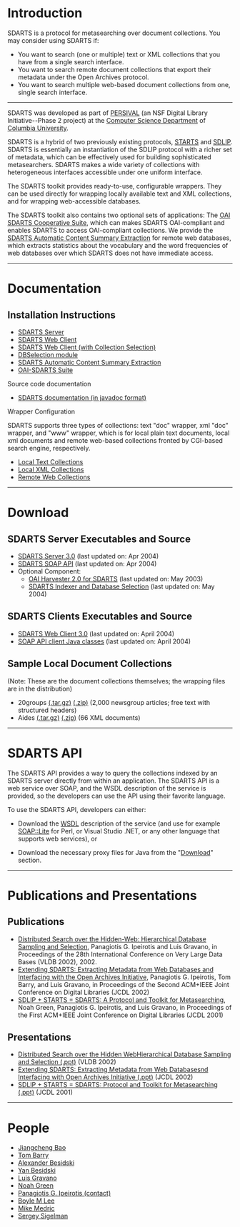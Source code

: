# Introduction

SDARTS is a protocol for metasearching over document collections. You may consider using SDARTS if:

* You want to search (one or multiple) text or XML collections that you have from a single search interface.
* You want to search remote document collections that export their metadata under the Open Archives protocol.
* You want to search multiple web-based document collections from one, single search interface.

-----

SDARTS was developed as part of [PERSIVAL](http://persival.cs.columbia.edu/) (an NSF Digital Library Initiative--Phase 2 project) at the [Computer Science Department](http://www.cs.columbia.edu/) of [Columbia University](http://www.columbia.edu/).

SDARTS is a hybrid of two previously existing protocols, [STARTS](http://www-db.stanford.edu/~gravano/starts_home.html) and [SDLIP](http://www-diglib.stanford.edu/~testbed/doc2/SDLIP/). SDARTS is essentially an instantiation of the SDLIP protocol with a richer set of metadata, which can be effectively used for building sophisticated metasearchers. SDARTS makes a wide variety of collections with heterogeneous interfaces accessible under one uniform interface.

The SDARTS toolkit provides ready-to-use, configurable wrappers. They can be used directly for wrapping locally available  text and XML collections, and for wrapping web-accessible databases.

The SDARTS toolkit also contains two optional sets of applications: The [OAI SDARTS Cooperative Suite](https://github.com/ipeirotis/SDARTS/blob/master/documentation/oai-sdarts/oai-sdarts.md), which can makes SDARTS OAI-compliant and enables SDARTS to access OAI-compliant collections. We provide the [SDARTS Automatic Content Summary Extraction](https://github.com/ipeirotis/SDARTS/blob/master/documentation/sdarts-cse/sdarts-cse.md) for remote web databases, which extracts statistics about the vocabulary and the word frequencies of web databases over which SDARTS does not have immediate access.

-----

# Documentation


## Installation Instructions

 * [SDARTS Server](https://github.com/ipeirotis/SDARTS/blob/master/documentation/sdarts-server/sdarts-server.md)
 * [SDARTS Web Client](https://github.com/ipeirotis/SDARTS/blob/master/documentation/sdarts-webclient/sdarts-webclient.md)
 * [SDARTS Web Client (with Collection Selection)](https://github.com/ipeirotis/SDARTS/blob/master/documentation/sdarts-webclient-dbsel/sdarts-webclient-dbsel.md)
 * [DBSelection module](https://github.com/ipeirotis/SDARTS/blob/master/documentation/dbselection/dbselection.md)
 * [SDARTS Automatic Content Summary Extraction](https://github.com/ipeirotis/SDARTS/blob/master/documentation/sdarts-cse/sdarts-cse.md)
 * [OAI-SDARTS Suite](https://github.com/ipeirotis/SDARTS/blob/master/documentation/oai-sdarts/oai-sdarts.md)

Source code documentation

 * [SDARTS documentation (in javadoc format)](https://github.com/ipeirotis/SDARTS/tree/master/javadocs)

Wrapper Configuration

SDARTS supports three types of collections: text "doc" wrapper, xml "doc" wrapper, and "www" wrapper, which is for local plain text documents, local xml documents and remote web-based collections fronted by CGI-based search engine, respectively.

 * [Local Text Collections](https://github.com/ipeirotis/SDARTS/blob/master/documentation/wrapper_text/wrapper_text.md)
 * [Local XML Collections](https://github.com/ipeirotis/SDARTS/blob/master/documentation/wrapper_xml/wrapper_xml.md)
 * [Remote Web Collections](https://github.com/ipeirotis/SDARTS/blob/master/documentation/wrapper_www/wrapper_www.md)

-----

# Download

## SDARTS Server Executables and Source

* [SDARTS Server 3.0](https://github.com/downloads/ipeirotis/SDARTS/sdarts.zip) (last updated on: Apr 2004)
* [SDARTS SOAP API](https://github.com/downloads/ipeirotis/SDARTS/soapsdarts_server.zip) (last updated on: Apr 2004)
* Optional Component:
    * [OAI Harvester 2.0 for SDARTS](https://github.com/downloads/ipeirotis/SDARTS/oaistart.zip) (last updated on: May 2003)
    * [SDARTS Indexer and Database Selection](https://github.com/downloads/ipeirotis/SDARTS/sdartsindex.zip) (last updated on: May 2004)

## SDARTS Clients Executables and Source

* [SDARTS Web Client 3.0](https://github.com/downloads/ipeirotis/SDARTS/sdartsclient.zip) (last updated on: April 2004)
* [SOAP API client Java classes](https://github.com/downloads/ipeirotis/SDARTS/soapsdarts_client.zip) (last updated on: April 2004)

## Sample Local Document Collections

(Note: These are the document collections themselves; the wrapping files are in the distribution)

* 20groups [(.tar.gz)](https://github.com/downloads/ipeirotis/SDARTS/20groups.tar.gz) [(.zip)](https://github.com/downloads/ipeirotis/SDARTS/20groups.zip) (2,000 newsgroup articles; free text with structured headers)
* Aides [(.tar.gz)](https://github.com/downloads/ipeirotis/SDARTS/aides.tar.gz) [(.zip)](https://github.com/downloads/ipeirotis/SDARTS/aides.zip) (66 XML documents)

-----

# SDARTS API

The SDARTS API provides a way to query the collections indexed by an SDARTS server directly from within an application. The SDARTS API is a web service over SOAP, and the WSDL description of the service is provided, so the developers can use the API using their favorite language.

To use the SDARTS API, developers can either:

* Download the [WSDL](http://sdarts.cs.columbia.edu:8080/axis/services/SdartsSearchService?wsdl) description of the service (and use for example [SOAP::Lite](http://www.soaplite.com/) for Perl, or Visual Studio .NET, or any other language that supports web services), or

* Download the necessary proxy files for Java from the "[Download](https://github.com/ipeirotis/SDARTS/blob/master/download.md)" section.

-----

# Publications and Presentations

## Publications

* [Distributed Search over the Hidden-Web: Hierarchical Database Sampling and Selection](http://www.cs.columbia.edu/~pirot/publications/vldb2002.pdf),
  Panagiotis G. Ipeirotis and Luis Gravano,
  in Proceedings of the 28th International Conference on Very Large Data Bases (VLDB 2002), 2002.
* [Extending SDARTS: Extracting Metadata from Web Databases and Interfacing with the Open Archives Initiative](http://www.cs.columbia.edu/~pirot/publications/jcdl02.pdf),
  Panagiotis G. Ipeirotis, Tom Barry, and Luis Gravano,
  in Proceedings of the Second ACM+IEEE Joint Conference on Digital Libraries (JCDL 2002)
* [SDLIP + STARTS = SDARTS: A Protocol and Toolkit for Metasearching](http://www.cs.columbia.edu/~pirot/publications/jcdl01.pdf),
  Noah Green, Panagiotis G. Ipeirotis, and Luis Gravano,
  in Proceedings of the First ACM+IEEE Joint Conference on Digital Libraries (JCDL 2001)

## Presentations

* [Distributed Search over the Hidden WebHierarchical Database Sampling and Selection (.ppt)](http://www.ipeirotis.com/wp-content/uploads/2012/12/vldb20021.ppt) (VLDB 2002)
* [Extending SDARTS: Extracting Metadata from Web Databasesnd Interfacing with Open Archives Initiative (.ppt)](http://www.ipeirotis.com/wp-content/uploads/2012/12/jcdl2002.ppt) (JCDL 2002)
* [SDLIP + STARTS = SDARTS: Protocol and Toolkit for Metasearching (.ppt)](http://www.ipeirotis.com/wp-content/uploads/2012/01/jcdl2001.ppt) (JCDL 2001)




-----

# People


* [Jiangcheng Bao](mailto:jb605@cs.columbia.edu)
* [Tom Barry](mailto:tjbarry@earthlink.net)
* [Alexander Besidski](mailto:ab2012@columbia.edu)
* [Yan Besidski](mailto:yb2005@columbia.edu)
* [Luis Gravano](mailto:gravano@cs.columbia.edu)
* [Noah Green](mailto:ngreen@cs.columbia.edu)
* [Panagiotis G. Ipeirotis (contact)](mailto:panos@stern.nyu.edu)
* [Boyle M Lee](mailto:bml13@columbia.edu)
* [Mike Medric](mailto:mfm18@columbia.edu)
* [Sergey Sigelman](mailto:ss1792@cs.columbia.edu)

